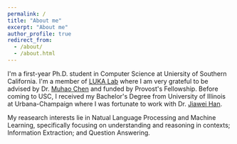 ```yaml
---
permalink: /
title: "About me"
excerpt: "About me"
author_profile: true
redirect_from: 
  - /about/
  - /about.html
---
```


I'm a first-year Ph.D. student in Computer Science at Uniersity of Southern California. I'm a member of [LUKA Lab](https://luka-group.github.io/) where I am very grateful to be advised by Dr. [Muhao Chen](https://muhaochen.github.io/) and funded by Provost's Fellowship. Before coming to USC, I received my Bachelor's Degree from University of Illinois at Urbana-Champaign where I was fortunate to work with Dr. [Jiawei Han](http://hanj.cs.illinois.edu/).

My reasearch interests lie in Natual Language Processing and Machine Learning, specifically focusing on understanding and reasoning in contexts; Information Extraction; and Question Answering.

<!-- Selected Publications
======
- [__Ultra-fine Entity Typing with Indirect Supervision from Natural Language Inference__](https://direct.mit.edu/tacl/article/doi/10.1162/tacl_a_00479/111220/Ultra-fine-Entity-Typing-with-Indirect-Supervision)  <br>
Bangzheng Li, Wenpeng Yin and Muhao Chen
<i>Transactions of the Association for Computational Linguistics 2022</i>__TACL 2022__.
[code](https://github.com/luka-group/lite) -->
